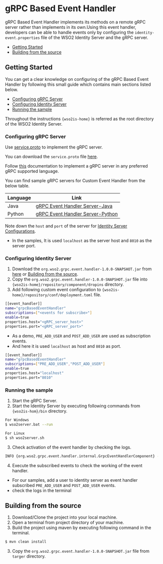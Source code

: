 # gRPC Based Event Handler
gRPC Based Event Handler implements its methods on a remote gRPC server rather than implements in its own.Using this event handler, developers can be able to handle events only by configuring the `identity-event.properties` file of the WSO2 Identity Server and the gRPC server.
- [Getting Started](#getting-started)
- [Building from the source](#building-from-the-source)

## Getting Started
You can get a clear knowledge on configuring of the gRPC Based Event Handler by following this small guide which contains main sections listed below.

- [Configuring gRPC Server](#configuring-grpc-server)
- [Configuring Identity Server](#configuring-identity-server)
- [Running the sample](#running-the-sample)

Throughout the instructions `{wso2is-home}` is referred as the root directory of the WSO2 Identity Server.

### Configuring gRPC Server
Use [service.proto](https://github.com/NuwangaHerath/gRPC-Custom-Event-Handler/blob/main/src/main/resources/service.proto) to implement the gRPC server.

You can download the `service.proto` file [here](https://github.com/NuwangaHerath/gRPC-Custom-Event-Handler/releases/tag/v1.0.0).

Follow [this](https://grpc.io/docs/) documentation to implement a gRPC server in any preferred gRPC supported language.

You can find sample gRPC servers for Custom Event Handler from the below table.

| Language | Link |
| ------ | ------ |
| Java | [gRPC Event Handler Server-Java](https://github.com/NuwangaHerath/grpc-custom-event-handler-server) |
| Python | [gRPC Event Handler Server-Python](https://github.com/NuwangaHerath/grpc-event-handler-server-python)|

Note down the `host` and `port` of the server for [Identity Server Configurations](#configuring-identity-server).

- In the samples, It is used `localhost` as the server host and `8010` as the server port.


### Configuring Identity Server
1. Download the `org.wso2.grpc.event.handler-1.0.0-SNAPSHOT.jar` from [here](https://github.com/NuwangaHerath/gRPC-Custom-Event-Handler/releases/tag/v1.0.0) or [Building from the source](#building-from-the-source).
2. Copy the `org.wso2.grpc.event.handler-1.0.0-SNAPSHOT.jar` file into `{wso2is-home}/repository/component/dropins` directory.
3. Add following custom event configuration to `{wso2is-home}/repository/conf/deployment.toml` file.
```sh
[[event_handler]]
name="grpcBasedEventHandler"
subscriptions=["<events for subscribe>"]
enable=true
properties.host="<gRPC_server_host>"
properties.port="<gRPC_server_port>"
```
- As a demo, `PRE_ADD_USER` and `POST_ADD_USER` are used as subscription events.
- And here it is used `localhost` as host and `8010` as port.
```sh
[[event_handler]]
name="grpcBasedEventHandler"
subscriptions=["PRE_ADD_USER","POST_ADD_USER"]
enable=true
properties.host="localhost"
properties.port="8010"
```

### Running the sample
1. Start the gRPC Server.
2. Start the Identity Server by executing following commands from `{wso2is-hom}/bin` directory.

```sh
For Windows
$ wso2server.bat --run

For Linux
$ sh wso2server.sh
```
3. Check activation of the event handler by checking the logs.
```sh
INFO {org.wso2.grpc.event.handler.internal.GrpcEventHandlerComponent} - gRPC event handler activated successfully.
```
4. Execute the subscribed events to check the working of the event handler.
- For our samples, add a user to identity server as event handler subscribed `PRE_ADD_USER` and `POST_ADD_USER` events.
- check the logs in the terminal

## Building from the source

1. Download/Clone the project into your local machine.
2. Open a terminal from project directory of your machine.
2. Build the project using maven by executing following command in the terminal.
```sh
$ mvn clean install
```
3. Copy the `org.wso2.grpc.event.handler-1.0.0-SNAPSHOT.jar` file from `targer` directory.

